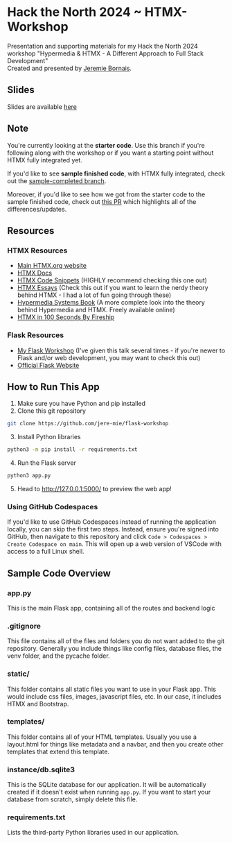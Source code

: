 # Hack the North 2024 ~ HTMX-Workshop

Presentation and supporting materials for my Hack the North 2024 workshop "Hypermedia & HTMX - A Different Approach to Full Stack Development"  
Created and presented by [Jeremie Bornais](https://github.com/jere-mie).

## Slides

Slides are available [here](docs/slides.pdf)

## Note

You're currently looking at the **starter code**. Use this branch if you're following along with the workshop or if you want a starting point without HTMX fully integrated yet.

If you'd like to see **sample finished code**, with HTMX fully integrated, check out the [sample-completed branch](https://github.com/jere-mie/htmx-workshop/tree/sample-completed).

Moreover, if you'd like to see how we got from the starter code to the sample finished code, check out [this PR](https://github.com/jere-mie/htmx-workshop/pull/1/files) which highlights all of the differences/updates.

## Resources

### HTMX Resources

- [Main HTMX.org website](https://htmx.org/)
- [HTMX Docs](https://htmx.org/docs)
- [HTMX Code Snippets](https://htmx.org/examples) (HIGHLY recommend checking this one out)
- [HTMX Essays](https://htmx.org/essays) (Check this out if you want to learn the nerdy theory behind HTMX - I had a lot of fun going through these)
- [Hypermedia Systems Book](https://hypermedia.systems) (A more complete look into the theory behind Hypermedia and HTMX. Freely available online)
- [HTMX in 100 Seconds By Fireship](https://www.youtube.com/watch?v=r-GSGH2RxJs)

### Flask Resources

- [My Flask Workshop](https://github.com/jere-mie/flask-workshop) (I've given this talk several times - if you're newer to Flask and/or web development, you may want to check this out)
- [Official Flask Website](https://flask.palletsprojects.com/en/3.0.x/)

## How to Run This App

1. Make sure you have Python and pip installed
2. Clone this git repository
```sh
git clone https://github.com/jere-mie/flask-workshop
```

3. Install Python libraries
```sh
python3 -m pip install -r requirements.txt
```

4. Run the Flask server
```sh
python3 app.py
```

5. Head to http://127.0.0.1:5000/ to preview the web app!

### Using GitHub Codespaces

If you'd like to use GitHub Codespaces instead of running the application locally, you can skip the first two steps. Instead, ensure you're signed into GitHub, then navigate to this repository and click `Code > Codespaces > Create Codespace on main`. This will open up a web version of VSCode with access to a full Linux shell.

## Sample Code Overview

### app.py

This is the main Flask app, containing all of the routes and backend logic

### .gitignore

This file contains all of the files and folders you do not want added to the git repository. Generally you include things like config files, database files, the venv folder, and the pycache folder.

### static/

This folder contains all static files you want to use in your Flask app. This would include css files, images, javascript files, etc. In our case, it includes HTMX and Bootstrap.

### templates/

This folder contains all of your HTML templates. Usually you use a layout.html for things like metadata and a navbar, and then you create other templates that extend this template.

### instance/db.sqlite3

This is the SQLite database for our application. It will be automatically created if it doesn't exist when running `app.py`. If you want to start your database from scratch, simply delete this file.

### requirements.txt

Lists the third-party Python libraries used in our application.
